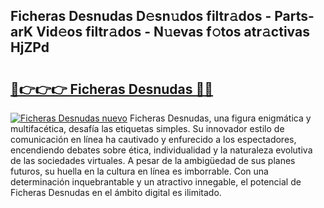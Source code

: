 ## Ficheras Desnudas D𝚎sn𝚞dos filtr𝚊dos - Parts-arK Vid𝚎os filtr𝚊dos - N𝚞evas f𝚘tos atr𝚊ctivas HjZPd

# <h2><a href="http://mb90c8.tromn.icu/?c=Ficheras+Desnudas">🔗👉👉👉 Ficheras Desnudas 🔗🔗</a></h2>

[![Ficheras Desnudas nuevo](https://i.imgur.com/pEAQMta.gif)](http://mb90c8.tromn.icu/?c=Ficheras+Desnudas)
Ficheras Desnudas, una figura enigmática y multifacética, desafía las etiquetas simples. Su innovador estilo de comunicación en línea ha cautivado y enfurecido a los espectadores, encendiendo debates sobre ética, individualidad y la naturaleza evolutiva de las sociedades virtuales. A pesar de la ambigüedad de sus planes futuros, su huella en la cultura en línea es imborrable. Con una determinación inquebrantable y un atractivo innegable, el potencial de Ficheras Desnudas en el ámbito digital es ilimitado.
